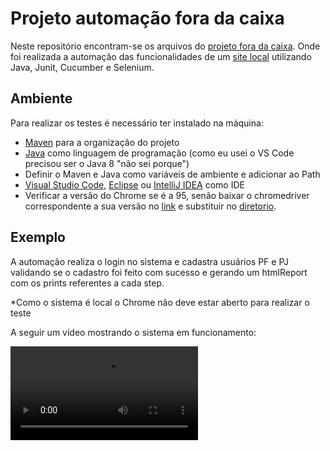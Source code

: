 # Projeto automação fora da caixa

Neste repositório encontram-se os arquivos do [projeto fora da caixa][foradacaixa]. Onde foi realizada a automação das funcionalidades de um [site local][site] utilizando Java, Junit, Cucumber e Selenium.

## Ambiente

Para realizar os testes é necessário ter instalado na máquina:

* [Maven][maven] para a organização do projeto
* [Java][java] como linguagem de programação (como eu usei o VS Code precisou ser o Java 8 "não sei porque")
* Definir o Maven e Java como variáveis de ambiente e adicionar ao Path
* [Visual Studio Code][vscode], [Eclipse][Eclipse] ou [IntelliJ IDEA][intelliJ] como IDE
* Verificar a versão do Chrome se é a 95, senão baixar o chromedriver correspondente a sua versão no [link][chromedriver] e substituir no [diretorio][dirChromedriver].

## Exemplo

A automação realiza o login no sistema e cadastra usuários PF e PJ validando se o cadastro foi feito com sucesso e gerando um htmlReport com os prints referentes a cada step.

*Como o sistema é local o Chrome não deve estar aberto para realizar o teste

A seguir um vídeo mostrando o sistema em funcionamento:

![video][video]

[video]: automacao.mp4
[dirChromedriver]: src/test/resources/chromedriver
[chromedriver]: https://chromedriver.chromium.org/downloads
[intelliJ]: https://www.jetbrains.com/pt-br/idea/download/#section=windows
[eclipse]: https://www.eclipse.org/downloads/
[vscode]: https://code.visualstudio.com/download
[java]: https://www.oracle.com/java/technologies/downloads/#java8
[maven]: https://maven.apache.org/download.cgi
[site]: src/test/resources/site
[foradacaixa]: https://automacaoforadacaixa.wordpress.com/2017/05/01/1-configuracao-ambiente-selenium-e-cucumber/
